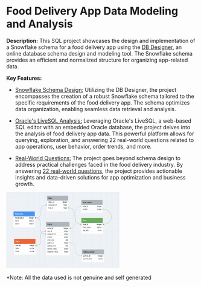 #  Food Delivery App Data Modeling and Analysis
**Description:**
This SQL project showcases the design and implementation of a Snowflake schema for a food delivery app using the [DB Designer](https://www.dbdesigner.net/), an online database schema design and modeling tool. The Snowflake schema provides an efficient and normalized structure for organizing app-related data.

**Key Features:**

* <ins>Snowflake Schema Design:</ins> Utilizing the DB Designer, the project encompasses the creation of a robust Snowflake schema tailored to the specific requirements of the food delivery app. The schema optimizes data organization, enabling seamless data retrieval and analysis.

* <ins>Oracle's LiveSQL Analysis:</ins> Leveraging Oracle's LiveSQL, a web-based SQL editor with an embedded Oracle database, the project delves into the analysis of food delivery app data. This powerful platform allows for querying, exploration, and answering 22 real-world questions related to app operations, user behavior, order trends, and more.

* <ins>Real-World Questions:</ins> The project goes beyond schema design to address practical challenges faced in the food delivery industry. By answering [22 real-world questions](https://github.com/afnanurrahim/Food-delivery-sqlscript/blob/main/questions.txt), the project provides actionable insights and data-driven solutions for app optimization and business growth.

<img src="https://github.com/afnanurrahim/Food-delivery-sqlscript/blob/main/swiggy_schema.png" alt="Schema design" title="Schema design"
     width="300" height="200"/>

*Note: All the data used is not genuine and self generated
